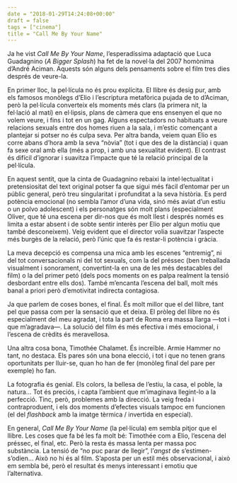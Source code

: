 ```yaml
---
date = "2018-01-29T14:24:08+00:00"
draft = false
tags = ["cinema"]
title = "Call Me By Your Name"
---
```

Ja he vist *Call Me By Your Name*, l’esperadíssima adaptació que Luca Guadagnino (*A Bigger Splash*) ha fet de la novel·la del 2007 homònima d’André Aciman. Aquests són alguns dels pensaments sobre el film tres dies després de veure-la.

<!-- more -->

En primer lloc, la pel·lícula no és prou explícita. El llibre és desig pur, amb els famosos monòlegs d’Elio i l’escriptura metafòrica pujada de to d’Aciman, però la pel·lícula converteix els moments més clars (la primera nit, la fel·lació al matí) en el·lipsis, plans de càmera que ens ensenyen el que no volem veure, i fins i tot en un gag. Alguns espectadors no habituats a veure relacions sexuals entre dos homes riuen a la sala, i m’estic començant a plantejar si potser no és culpa seva. Per altra banda, veiem quan Elio es corre abans d’hora amb la seva “nòvia” (tot i que des de la distància) i quan fa sexe oral amb ella (més a prop, i amb una sexualitat evident). El contrast és difícil d’ignorar i suavitza l’impacte que té la relació principal de la pel·lícula.

En aquest sentit, que la cinta de Guadagnino rebaixi la intel·lectualitat i pretensiositat del text original potser fa que sigui més fàcil d’entomar per un públic general, però treu singularitat i profunditat a la seva història. Es perd potència emocional (no sembla l’amor d’una vida, sinó més aviat d’un estiu o un polvo adolescent) i els personatges són molt plans (especialment Oliver, que té una escena per dir-nos que és molt llest i després només es limita a estar absent i de sobte sentir interès per Elio per algun motiu que també desconeixem). Veig evident que el director volia suavitzar l’aspecte més burgès de la relació, però l’únic que fa és restar-li potència i gràcia.

La meva decepció es compensa una mica amb les escenes “entremig”, ni del tot conversacionals ni del tot sexuals, com la del préssec (ben treballada visualment i sonorament, convertint-la en una de les més destacables del film) o la del primer petó (dels pocs moments on es palpa realment la tensió desbordant entre ells dos). També m’encanta l’escena del ball, molt més banal a priori però d’emotivitat indirecta contagiosa.

Ja que parlem de coses bones, el final. És molt millor que el del llibre, tant pel que passa com per la sensació que et deixa. El pròleg del llibre no és especialment del meu agradat, i tota la part de Roma era massa llarga —tot i que m’agradava—. La solució del film és més efectiva i més emocional, i l’escena de crèdits és meravellosa. 

Una altra cosa bona, Timothée Chalamet. És increïble. Armie Hammer no tant, no destaca. Els pares són una bona elecció, i tot i que no tenen grans oportunitats per lluir-se, quan ho han de fer (monòleg final del pare per exemple) ho fan.

La fotografia és genial. Els colors, la bellesa de l’estiu, la casa, el poble, la natura… Tot és preciós, i capta l’ambient que m’imaginava llegint-lo a la perfecció. Tinc, però, problemes amb la direcció. La veig freda i contraproduent, i els dos moments d’efectes visuals tampoc em funcionen (el del *flashback* amb la imatge tèrmica / invertida en especial).

En general, *Call Me By Your Name* (la pel·lícula) em sembla pitjor que el llibre. Les coses que fa bé les fa molt bé: Timothée com a Elio, l’escena del préssec, el final, etc. Però la resta és massa lenta per massa poc substància. La tensió de “no puc parar de llegir”, l’*angst* de s’estimen-s’odien… Això no hi és al film. S’aposta per un estil més observacional, i això em sembla bé, però el resultat és menys interessant i emotiu que l’alternativa.